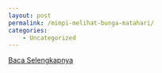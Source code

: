 ```yaml
---
layout: post
permalink: /mimpi-melihat-bunga-matahari/
categories:
    - Uncategorized
---
```


[Baca Selengkapnya](/03)